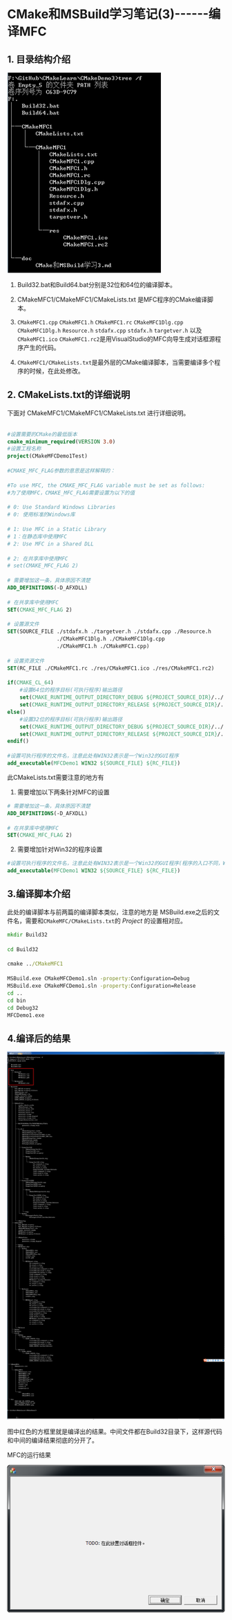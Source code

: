 # CMake和MSBuild学习笔记(3)------编译MFC

## 1. 目录结构介绍
![Folder](./MFC_FOLDER_STRUCT.png)

1. Build32.bat和Build64.bat分别是32位和64位的编译脚本。
2. CMakeMFC1/CMakeMFC1/CMakeLists.txt 是MFC程序的CMake编译脚本。
3. `CMakeMFC1.cpp`  `CMakeMFC1.h` `CMakeMFC1.rc` `CMakeMFC1Dlg.cpp` `CMakeMFC1Dlg.h` `Resource.h` `stdafx.cpp` `stdafx.h` `targetver.h` 以及`CMakeMFC1.ico` `CMakeMFC1.rc2`是用VisualStudio的MFC向导生成对话框源程序产生的代码。

4. `CMakeMFC1/CMakeLists.txt`是最外层的CMake编译脚本，当需要编译多个程序的时候，在此处修改。

## 2. CMakeLists.txt的详细说明
下面对 CMakeMFC1/CMakeMFC1/CMakeLists.txt 进行详细说明。
```cmake

#设置需要的CMake的最低版本
cmake_minimum_required(VERSION 3.0)
#设置工程名称
project(CMakeMFCDemo1Test)

#CMAKE_MFC_FLAG参数的意思是这样解释的：

#To use MFC, the CMAKE_MFC_FLAG variable must be set as follows:
#为了使用MFC，CMAKE_MFC_FLAG需要设置为以下的值

# 0: Use Standard Windows Libraries
# 0: 使用标准的Windows库

# 1: Use MFC in a Static Library
# 1：在静态库中使用MFC
# 2: Use MFC in a Shared DLL

# 2: 在共享库中使用MFC
# set(CMAKE_MFC_FLAG 2)

# 需要增加这一条，具体原因不清楚
ADD_DEFINITIONS(-D_AFXDLL)

# 在共享库中使用MFC
SET(CMAKE_MFC_FLAG 2)

# 设置源文件
SET(SOURCE_FILE ./stdafx.h ./targetver.h ./stdafx.cpp ./Resource.h 
                ./CMakeMFC1Dlg.h ./CMakeMFC1Dlg.cpp
                ./CMakeMFC1.h ./CMakeMFC1.cpp)

# 设置资源文件
SET(RC_FILE ./CMakeMFC1.rc ./res/CMakeMFC1.ico ./res/CMakeMFC1.rc2)

if(CMAKE_CL_64)
    #设置64位的程序目标(可执行程序)输出路径
    set(CMAKE_RUNTIME_OUTPUT_DIRECTORY_DEBUG ${PROJECT_SOURCE_DIR}/../../bin/Debug64/)     
    set(CMAKE_RUNTIME_OUTPUT_DIRECTORY_RELEASE ${PROJECT_SOURCE_DIR}/../../bin/Release64/) 
else()
    #设置32位的程序目标(可执行程序)输出路径
    set(CMAKE_RUNTIME_OUTPUT_DIRECTORY_DEBUG ${PROJECT_SOURCE_DIR}/../../bin/Debug32/)     
    set(CMAKE_RUNTIME_OUTPUT_DIRECTORY_RELEASE ${PROJECT_SOURCE_DIR}/../../bin/Release32/) 
endif()

#设置可执行程序的文件名，注意此处有WIN32表示是一个Win32的GUI程序
add_executable(MFCDemo1 WIN32 ${SOURCE_FILE} ${RC_FILE})
```

此CMakeLists.txt需要注意的地方有

1. 需要增加以下两条针对MFC的设置
```cmake
# 需要增加这一条，具体原因不清楚
ADD_DEFINITIONS(-D_AFXDLL)

# 在共享库中使用MFC
SET(CMAKE_MFC_FLAG 2)
```
2. 需要增加针对Win32的程序设置
```cmake
#设置可执行程序的文件名，注意此处有WIN32表示是一个Win32的GUI程序(程序的入口不同，WIN32的入口函数不是main(int argc,char * argv[]) )
add_executable(MFCDemo1 WIN32 ${SOURCE_FILE} ${RC_FILE})
```

## 3.编译脚本介绍
此处的编译脚本与前两篇的编译脚本类似，注意的地方是 MSBuild.exe之后的文件名，需要和`CMakeMFC/CMakeLists.txt`的 *Project* 的设置相对应。
```bat
mkdir Build32

cd Build32

cmake ../CMakeMFC1

MSBuild.exe CMakeMFCDemo1.sln -property:Configuration=Debug
MSBuild.exe CMakeMFCDemo1.sln -property:Configuration=Release
cd ..
cd bin
cd Debug32
MFCDemo1.exe
```

## 4.编译后的结果

![after_build](./after_build.png)


图中红色的方框里就是编译出的结果。中间文件都在Build32目录下，这样源代码和中间的编译结果彻底的分开了。

MFC的运行结果

![MFC_DIALOG](./Run_result.png)
